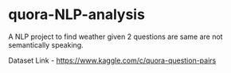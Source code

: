 # quora-NLP-analysis
A NLP project to find weather given 2 questions are same are not semantically speaking.

Dataset Link - https://www.kaggle.com/c/quora-question-pairs
